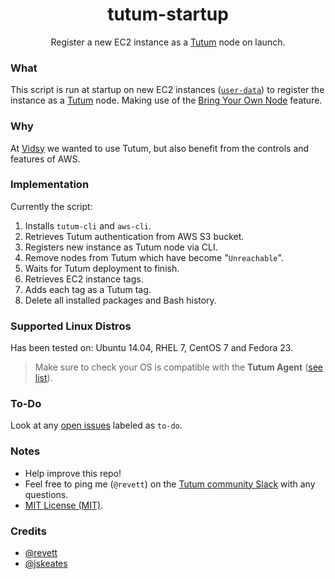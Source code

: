 <h1 align="center">tutum-startup</h1>

<p align="center">Register a new EC2 instance as a <a href="https://tutum.co">Tutum</a> node on launch.</p>

### What

This script is run at startup on new EC2 instances ([`user-data`](https://docs.aws.amazon.com/AWSEC2/latest/UserGuide/user-data.html)) to register the instance as a [Tutum](https://tutum.co) node. Making use of the [Bring Your Own Node](https://support.tutum.co/support/solutions/articles/5000513678-bring-your-own-node) feature.

### Why

At [Vidsy](http://vidsy.co) we wanted to use Tutum, but also benefit from the controls and features of AWS.


### Implementation

Currently the script:

1. Installs `tutum-cli` and `aws-cli`.
1. Retrieves Tutum authentication from AWS S3 bucket.
1. Registers new instance as Tutum node via CLI.
1. Remove nodes from Tutum which have become "`Unreachable`".
1. Waits for Tutum deployment to finish.
1. Retrieves EC2 instance tags.
1. Adds each tag as a Tutum tag.
1. Delete all installed packages and Bash history.

### Supported Linux Distros

Has been tested on: Ubuntu 14.04, RHEL 7, CentOS 7 and Fedora 23.

> Make sure to check your OS is compatible with the **Tutum Agent** ([see list](https://support.tutum.co/support/solutions/articles/5000513678-bring-your-own-node)).

### To-Do

Look at any [open issues](https://github.com/vidsy/tutum-startup/issues?utf8=%E2%9C%93&q=is%3Aissue+is%3Aopen+label%3ATo-Do) labeled as `to-do`.

### Notes

- Help improve this repo!
- Feel free to ping me (`@revett`) on the [Tutum community Slack](https://tutum-community.slack.com/) with any questions.
- [MIT License (MIT)](https://opensource.org/licenses/MIT).

### Credits

- [@revett](https://github.com/revett)
- [@jskeates](https://github.com/jskeates)

